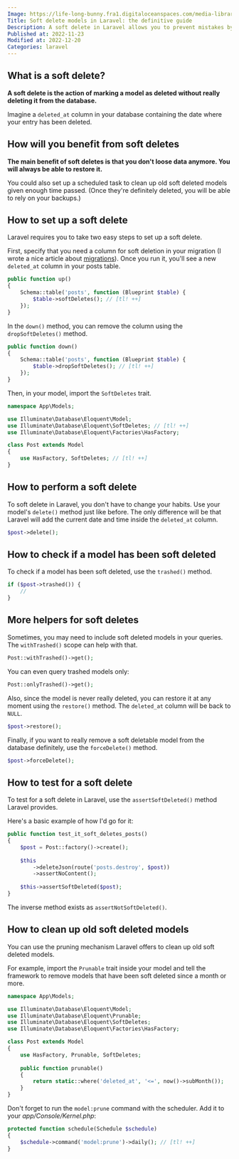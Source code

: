```yaml
---
Image: https://life-long-bunny.fra1.digitaloceanspaces.com/media-library/production/21/6505016_kg7fdn.jpg
Title: Soft delete models in Laravel: the definitive guide
Description: A soft delete in Laravel allows you to prevent mistakes by not removing sensitive data from your database right away.
Published at: 2022-11-23
Modified at: 2022-12-20
Categories: laravel
---
```


## What is a soft delete?

**A soft delete is the action of marking a model as deleted without really deleting it from the database.**

Imagine a `deleted_at` column in your database containing the date where your entry has been deleted.

## How will you benefit from soft deletes

**The main benefit of soft deletes is that you don't loose data anymore. You will always be able to restore it.**

You could also set up a scheduled task to clean up old soft deleted models given enough time passed. (Once they're definitely deleted, you will be able to rely on your backups.)

## How to set up a soft delete

Laravel requires you to take two easy steps to set up a soft delete.

First, specify that you need a column for soft deletion in your migration (I wrote a nice article about [migrations](https://benjamincrozat.com/laravel-migrations)). Once you run it, you'll see a new `deleted_at` column in your posts table.

```php
public function up()
{
	Schema::table('posts', function (Blueprint $table) {
		$table->softDeletes(); // [tl! ++]
	});
}
```

In the `down()` method, you can remove the column using the `dropSoftDeletes()` method.

```php
public function down()
{
    Schema::table('posts', function (Blueprint $table) {
		$table->dropSoftDeletes(); // [tl! ++]
	});
}
```

Then, in your model, import the `SoftDeletes` trait.

```php
namespace App\Models;

use Illuminate\Database\Eloquent\Model;
use Illuminate\Database\Eloquent\SoftDeletes; // [tl! ++]
use Illuminate\Database\Eloquent\Factories\HasFactory;

class Post extends Model
{
    use HasFactory, SoftDeletes; // [tl! ++]
}
```

## How to perform a soft delete

To soft delete in Laravel, you don't have to change your habits. Use your model's `delete()` method just like before. The only difference will be that Laravel will add the current date and time inside the `deleted_at` column.

```php
$post->delete();
```

## How to check if a model has been soft deleted

To check if a model has been soft deleted, use the `trashed()` method.

```php
if ($post->trashed()) {
    //
}
```

## More helpers for soft deletes

Sometimes, you may need to include soft deleted models in your queries. The `withTrashed()` scope can help with that.

```php
Post::withTrashed()->get();
```

You can even query trashed models only:

```php
Post::onlyTrashed()->get();
```

Also, since the model is never really deleted, you can restore it at any moment using the `restore()` method. The `deleted_at` column will be back to `NULL`.

```php
$post->restore();
```

Finally, if you want to really remove a soft deletable model from the database definitely, use the `forceDelete()` method.

```php
$post->forceDelete();
```

## How to test for a soft delete

To test for a soft delete in Laravel, use the `assertSoftDeleted()` method Laravel provides.

Here's a basic example of how I'd go for it:

```php
public function test_it_soft_deletes_posts()
{
    $post = Post::factory()->create();
    
    $this
        ->deleteJson(route('posts.destroy', $post))
        ->assertNoContent();
        
    $this->assertSoftDeleted($post);
}
```

The inverse method exists as `assertNotSoftDeleted()`.

## How to clean up old soft deleted models

You can use the pruning mechanism Laravel offers to clean up old soft deleted models.

For example, import the `Prunable` trait inside your model and tell the framework to remove models that have been soft deleted since a month or more.

```php
namespace App\Models;

use Illuminate\Database\Eloquent\Model;
use Illuminate\Database\Eloquent\Prunable;
use Illuminate\Database\Eloquent\SoftDeletes;
use Illuminate\Database\Eloquent\Factories\HasFactory;

class Post extends Model
{
    use HasFactory, Prunable, SoftDeletes;
  
    public function prunable()
	{
		return static::where('deleted_at', '<=', now()->subMonth());
	}
}
```

Don't forget to run the `model:prune` command with the scheduler. Add it to your *app/Console/Kernel.php*:

```php
protected function schedule(Schedule $schedule)
{
    $schedule->command('model:prune')->daily(); // [tl! ++]
}
```

